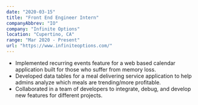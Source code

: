 ```yaml
---
date: "2020-03-15"
title: "Front End Engineer Intern"
companyAbbrev: "IO"
company: "Infinite Options"
location: "Cupertino, CA"
range: "Mar 2020 - Present"
url: "https://www.infiniteoptions.com/"
---
```


- Implemented recurring events feature for a web based calendar application built for those who suffer from memory loss.
- Developed data tables for a meal delivering service application to help admins analyze which meals are trending/more profitable.
- Collaborated in a team of developers to integrate, debug, and develop new features for different projects.
